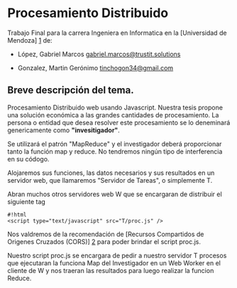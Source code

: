 # Procesamiento Distribuido 


Trabajo Final para la carrera Ingeniera en Informatica en la [Universidad de
Mendoza] [1] de:

+ López, Gabriel Marcos <gabriel.marcos@trustit.solutions>

+ Gonzalez, Martin Gerónimo <tinchogon34@gmail.com>

## Breve descripción del tema.

Procesamiento Distribuido web usando Javascript.
Nuestra tesis propone una solución económica a las grandes cantidades de
procesamiento. La persona o entidad que desea resolver este procesamiento
se lo deneminará genericamente como **"invesitigador"**.

Se utilizará el patrón "MapReduce" y el investigador deberá proporcionar
tanto la función map y reduce. No tendremos ningún tipo de interferencia
en su códogo.

Alojaremos sus funciones, las datos necesarios y sus resultados en un
servidor web, que llamaremos "Servidor de Tareas", o simplemente T.

Abran muchos otros servidores web W que se encargaran de distribuir
el siguiente tag
```
#!html
<script type="text/javascript" src="T/proc.js" />
```
Nos valdremos de la recomendación de [Recursos Compartidos de Origenes
Cruzados (CORS)] [2] para poder brindar el script proc.js.

Nuestro script proc.js se encargara de pedir a nuestro servidor T
procesos que ejecutaran la funciona Map del Investigador en un Web Worker
en el cliente de W y nos traeran las resultados para luego realizar
la funcion Reduce.

[1]: http://www.um.edu.ar/
[2]: http://en.wikipedia.org/wiki/Cross-origin_resource_sharing